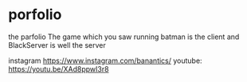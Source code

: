 # porfolio

the parfolio The game which you saw running batman is the client and BlackServer is well the server 

instagram https://www.instagram.com/banantics/
youtube: https://youtu.be/XAd8ppwI3r8
